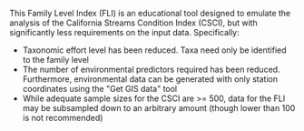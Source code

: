 This Family Level Index (FLI) is an educational tool designed to emulate the analysis of the California Streams Condition Index (CSCI), but with significantly less requirements on the input data. Specifically:

* Taxonomic effort level has been reduced. Taxa need only be identified to the family level
* The number of environmental predictors required has been reduced. Furthermore, environmental data can be generated with only station coordinates using the "Get GIS data" tool
* While adequate sample sizes for the CSCI are >= 500, data for the FLI may be subsampled down to an arbitrary amount (though lower than 100 is not recommended)
